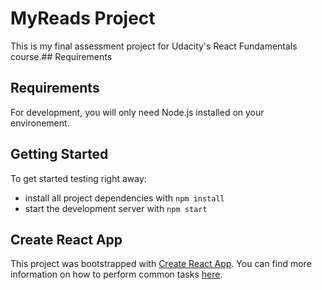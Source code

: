 # MyReads Project

This is my final assessment project for Udacity's React Fundamentals course.## Requirements

## Requirements

For development, you will only need Node.js installed on your environement.

## Getting Started

To get started testing right away:

- install all project dependencies with `npm install`
- start the development server with `npm start`

## Create React App

This project was bootstrapped with [Create React App](https://github.com/facebookincubator/create-react-app). You can find more information on how to perform common tasks [here](https://github.com/facebookincubator/create-react-app/blob/master/packages/react-scripts/template/README.md).
